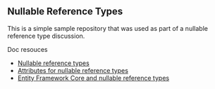## Nullable Reference Types

This is a simple sample repository that was used as part of a nullable reference type discussion.

Doc resouces
- [Nullable reference types](https://docs.microsoft.com/en-us/dotnet/csharp/nullable-references)
- [Attributes for nullable reference types](https://docs.microsoft.com/en-us/dotnet/csharp/language-reference/attributes/nullable-analysis)
- [Entity Framework Core and nullable reference types](https://docs.microsoft.com/en-us/ef/core/miscellaneous/nullable-reference-types)